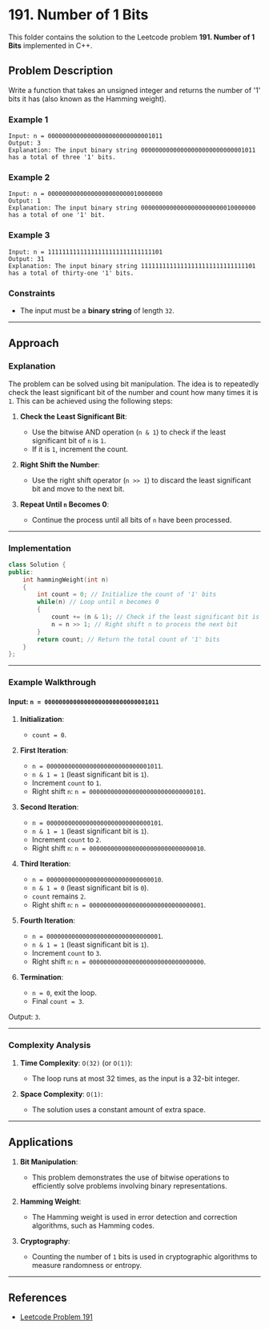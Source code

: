 # 191. Number of 1 Bits

This folder contains the solution to the Leetcode problem **191. Number of 1 Bits** implemented in C++.

## Problem Description

Write a function that takes an unsigned integer and returns the number of '1' bits it has (also known as the Hamming weight).

### Example 1

```
Input: n = 00000000000000000000000000001011
Output: 3
Explanation: The input binary string 00000000000000000000000000001011 has a total of three '1' bits.
```

### Example 2

```
Input: n = 00000000000000000000000010000000
Output: 1
Explanation: The input binary string 00000000000000000000000010000000 has a total of one '1' bit.
```

### Example 3

```
Input: n = 11111111111111111111111111111101
Output: 31
Explanation: The input binary string 11111111111111111111111111111101 has a total of thirty-one '1' bits.
```

### Constraints

- The input must be a **binary string** of length `32`.

---

## Approach

### Explanation

The problem can be solved using bit manipulation. The idea is to repeatedly check the least significant bit of the number and count how many times it is `1`. This can be achieved using the following steps:

1. **Check the Least Significant Bit**:
   - Use the bitwise AND operation (`n & 1`) to check if the least significant bit of `n` is `1`.
   - If it is `1`, increment the count.

2. **Right Shift the Number**:
   - Use the right shift operator (`n >> 1`) to discard the least significant bit and move to the next bit.

3. **Repeat Until `n` Becomes 0**:
   - Continue the process until all bits of `n` have been processed.

---

### Implementation

```cpp
class Solution {
public:
    int hammingWeight(int n) 
    {
        int count = 0; // Initialize the count of '1' bits
        while(n) // Loop until n becomes 0
        {
            count += (n & 1); // Check if the least significant bit is 1
            n = n >> 1; // Right shift n to process the next bit
        }    
        return count; // Return the total count of '1' bits
    }
};
```

---

### Example Walkthrough

#### Input: `n = 00000000000000000000000000001011`

1. **Initialization**:
   - `count = 0`.

2. **First Iteration**:
   - `n = 00000000000000000000000000001011`.
   - `n & 1 = 1` (least significant bit is `1`).
   - Increment `count` to `1`.
   - Right shift `n`: `n = 00000000000000000000000000000101`.

3. **Second Iteration**:
   - `n = 00000000000000000000000000000101`.
   - `n & 1 = 1` (least significant bit is `1`).
   - Increment `count` to `2`.
   - Right shift `n`: `n = 00000000000000000000000000000010`.

4. **Third Iteration**:
   - `n = 00000000000000000000000000000010`.
   - `n & 1 = 0` (least significant bit is `0`).
   - `count` remains `2`.
   - Right shift `n`: `n = 00000000000000000000000000000001`.

5. **Fourth Iteration**:
   - `n = 00000000000000000000000000000001`.
   - `n & 1 = 1` (least significant bit is `1`).
   - Increment `count` to `3`.
   - Right shift `n`: `n = 00000000000000000000000000000000`.

6. **Termination**:
   - `n = 0`, exit the loop.
   - Final `count = 3`.

Output: `3`.

---

### Complexity Analysis

1. **Time Complexity**: `O(32)` (or `O(1)`):
   - The loop runs at most 32 times, as the input is a 32-bit integer.

2. **Space Complexity**: `O(1)`:
   - The solution uses a constant amount of extra space.

---

## Applications

1. **Bit Manipulation**:
   - This problem demonstrates the use of bitwise operations to efficiently solve problems involving binary representations.

2. **Hamming Weight**:
   - The Hamming weight is used in error detection and correction algorithms, such as Hamming codes.

3. **Cryptography**:
   - Counting the number of `1` bits is used in cryptographic algorithms to measure randomness or entropy.

---

## References

- [Leetcode Problem 191](https://leetcode.com/problems/number-of-1-bits/)
